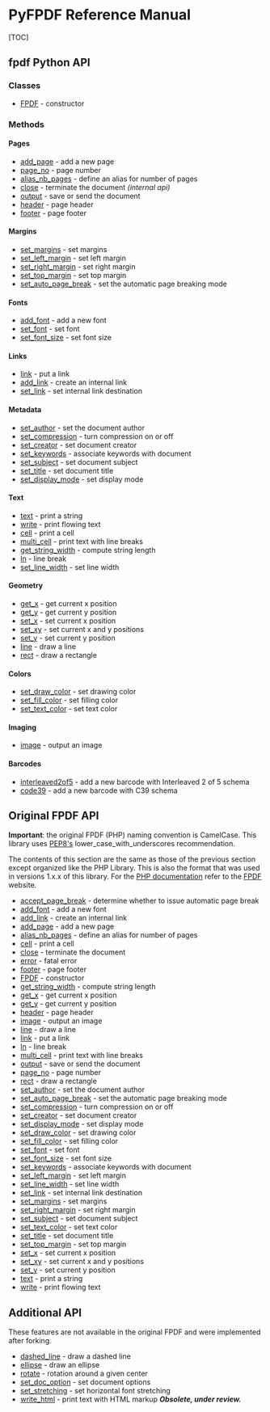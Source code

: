 # PyFPDF Reference Manual #

[TOC]

## fpdf Python API ##

### Classes ###
  * [FPDF](reference/FPDF.md) - constructor

### Methods ###
#### Pages ####
  * [add_page](reference/add_page.md) - add a new page
  * [page_no](reference/page_no.md) - page number
  * [alias_nb_pages](reference/alias_nb_pages.md) - define an alias for number of pages
  * [close](reference/close.md) - terminate the document *(internal api)*
  * [output](reference/output.md) - save or send the document
  * [header](reference/header.md) - page header
  * [footer](reference/footer.md) - page footer

#### Margins ####
  * [set_margins](reference/set_margins.md) - set margins
  * [set_left_margin](reference/set_left_margin.md) - set left margin
  * [set_right_margin](reference/set_right_margin.md) - set right margin
  * [set_top_margin](reference/set_top_margin.md) - set top margin
  * [set_auto_page_break](reference/set_auto_page_break.md) - set the automatic page breaking mode

#### Fonts ####
  * [add_font](reference/add_font.md) - add a new font
  * [set_font](reference/set_font.md) - set font
  * [set_font_size](reference/set_font_size.md) - set font size

#### Links ####
  * [link](reference/link.md) - put a link
  * [add_link](reference/add_link.md) - create an internal link
  * [set_link](reference/set_link.md) - set internal link destination

#### Metadata ####
  * [set_author](reference/set_author.md) - set the document author
  * [set_compression](reference/set_compression.md) - turn compression on or off
  * [set_creator](reference/set_creator.md) - set document creator
  * [set_keywords](reference/set_keywords.md) - associate keywords with document
  * [set_subject](reference/set_subject.md) - set document subject
  * [set_title](reference/set_title.md) - set document title
  * [set_display_mode](reference/set_display_mode.md) - set display mode

#### Text ####
  * [text](reference/text.md) - print a string
  * [write](reference/write.md) - print flowing text
  * [cell](reference/cell.md) - print a cell
  * [multi_cell](reference/multi_cell.md) - print text with line breaks
  * [get_string_width](reference/get_string_width.md) - compute string length
  * [ln](reference/ln.md) - line break
  * [set_line_width](reference/set_line_width.md) - set line width

#### Geometry ####
  * [get_x](reference/get_x.md) - get current x position
  * [get_y](reference/get_y.md) - get current y position
  * [set_x](reference/set_x.md) - set current x position
  * [set_xy](reference/set_xy.md) - set current x and y positions
  * [set_y](reference/set_y.md) - set current y position
  * [line](reference/line.md) - draw a line
  * [rect](reference/rect.md) - draw a rectangle

#### Colors ####
  * [set_draw_color](reference/set_draw_color.md) - set drawing color
  * [set_fill_color](reference/set_fill_color.md) - set filling color
  * [set_text_color](reference/set_text_color.md) - set text color

#### Imaging ####
  * [image](reference/image.md) - output an image


#### Barcodes ####
  * [interleaved2of5](reference/interleaved2of5.md) - add a new barcode with Interleaved 2 of 5 schema
  * [code39](reference/code39.md) - add a new barcode with C39 schema


## Original FPDF API ##

**Important**: the original FPDF (PHP) naming convention is CamelCase. This library uses [PEP8's](http://www.python.org/dev/peps/pep-0008/) lower\_case\_with\_underscores recommendation.

The contents of this section are the same as those of the previous section except organized like the PHP Library. This is also the format that was used in versions 1.x.x of this library. For the [PHP documentation](http://www.fpdf.org/en/doc/index.php) refer to the [FPDF](http://www.fpdf.org/) website.

  * [accept_page_break](reference/accept_page_break.md) - determine whether to issue automatic page break
  * [add_font](reference/add_font.md) - add a new font
  * [add_link](reference/add_link.md) - create an internal link
  * [add_page](reference/add_page.md) - add a new page
  * [alias_nb_pages](reference/alias_nb_pages.md) - define an alias for number of pages
  * [cell](reference/cell.md) - print a cell
  * [close](reference/close.md) - terminate the document
  * [error](reference/error.md) - fatal error
  * [footer](reference/footer.md) - page footer
  * [FPDF](reference/FPDF.md) - constructor
  * [get_string_width](reference/get_string_width.md) - compute string length
  * [get_x](reference/get_x.md) - get current x position
  * [get_y](reference/get_y.md) - get current y position
  * [header](reference/header.md) - page header
  * [image](reference/image.md) - output an image
  * [line](reference/line.md) - draw a line
  * [link](reference/link.md) - put a link
  * [ln](reference/ln.md) - line break
  * [multi_cell](reference/multi_cell.md) - print text with line breaks
  * [output](reference/output.md) - save or send the document
  * [page_no](reference/page_no.md) - page number
  * [rect](reference/rect.md) - draw a rectangle
  * [set_author](reference/set_author.md) - set the document author
  * [set_auto_page_break](reference/set_auto_page_break.md) - set the automatic page breaking mode
  * [set_compression](reference/set_compression.md) - turn compression on or off
  * [set_creator](reference/set_creator.md) - set document creator
  * [set_display_mode](reference/set_display_mode.md) - set display mode
  * [set_draw_color](reference/set_draw_color.md) - set drawing color
  * [set_fill_color](reference/set_fill_color.md) - set filling color
  * [set_font](reference/set_font.md) - set font
  * [set_font_size](reference/set_font_size.md) - set font size
  * [set_keywords](reference/set_keywords.md) - associate keywords with document
  * [set_left_margin](reference/set_left_margin.md) - set left margin
  * [set_line_width](reference/set_line_width.md) - set line width
  * [set_link](reference/set_link.md) - set internal link destination
  * [set_margins](reference/set_margins.md) - set margins
  * [set_right_margin](reference/set_right_margin.md) - set right margin
  * [set_subject](reference/set_subject.md) - set document subject
  * [set_text_color](reference/set_text_color.md) - set text color
  * [set_title](reference/set_title.md) - set document title
  * [set_top_margin](reference/set_top_margin.md) - set top margin
  * [set_x](reference/set_x.md) - set current x position
  * [set_xy](reference/set_xy.md) - set current x and y positions
  * [set_y](reference/set_y.md) - set current y position
  * [text](reference/text.md) - print a string
  * [write](reference/write.md) - print flowing text

## Additional API ##

These features are not available in the original FPDF and were implemented after forking.

  * [dashed_line](reference/dashed_line.md) - draw a dashed line
  * [ellipse](reference/ellipse.md) - draw an ellipse
  * [rotate](reference/rotate.md) - rotation around a given center
  * [set_doc_option](reference/set_doc_option.md) - set document options
  * [set_stretching](reference/set_stretching.md) - set horizontal font stretching
  * [write_html](reference/write_html.md) - print text with HTML markup ***Obsolete, under review.***
